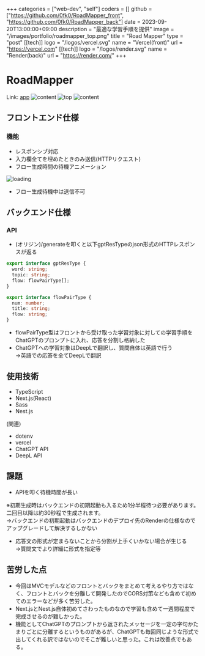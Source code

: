 +++
categories = ["web-dev", "self"]
coders = []
github = ["https://github.com/0fk0/RoadMapper_front", "https://github.com/0fk0/RoadMapper_back"]
date = 2023-09-20T13:00:00+09:00
description = "最適な学習手順を提供"
image = "/images/portfolio/roadmapper_top.png"
title = "Road Mapper"
type = "post"
[[tech]]
logo = "/logos/vercel.svg"
name = "Vercel(front)"
url = "https://vercel.com"
[[tech]]
logo = "/logos/render.svg"
name = "Render(back)"
url = "https://render.com/"
+++


# RoadMapper
Link: [app](https://road-mapper-front.vercel.app/)
![content](/images/portfolio/roadmapper_logo.png)
![top](/images/portfolio/roadmapper_top.png)
![content](/images/portfolio/roadmapper_content.png)


## フロントエンド仕様
### 機能
- レスポンシブ対応
- 入力欄全てを埋めたときのみ送信(HTTPリクエスト)
- フロー生成時間の待機アニメーション

![loading](/images/portfolio/roadmapper_loading.gif)

- フロー生成待機中は送信不可

## バックエンド仕様
### API
- (オリジン)/generateを叩くと以下gptResTypeのjson形式のHTTPレスポンスが返る
```typescript
export interface gptResType {
  word: string;
  topic: string;
  flow: flowPairType[];
}

export interface flowPairType {
  num: number;
  title: string;
  flow: string;
}
```
- flowPairType型はフロントから受け取った学習対象に対しての学習手順をChatGPTのプロンプトに入れ、応答を分割し格納した
- ChatGPTへの学習対象はDeepLで翻訳し、質問自体は英語で行う  
→英語での応答を全てDeepLで翻訳

## 使用技術
- TypeScript
- Next.js(React)
- Sass
- Nest.js  

(関連)
- dotenv
- vercel
- ChatGPT API
- DeepL API

## 課題
- APIを叩く待機時間が長い  

※初期生成時はバックエンドの初期起動も入るため1分半程待つ必要があります。二回目以降は約30秒程で生成されます。  
→バックエンドの初期起動はバックエンドのデプロイ先のRenderの仕様なのでアップグレードして解決するしかない
- 応答文の形式が定まらないことから分割が上手くいかない場合が生じる  
→質問文でより詳細に形式を指定等

## 苦労した点
- 今回はMVCモデルなどのフロントとバックをまとめて考えるやり方ではなく、フロントとバックを分離して開発したのでCORS対策なども含めて初めてのエラーなどが多く苦労した。
- Next.jsとNest.js自体初めてさわったものなので学習も含めて一週間程度で完成させるのが難しかった。
- 機能としてChatGPTのプロンプトから返されたメッセージを一定の字句かたまりごとに分離するというものがあるが、ChatGPTも毎回同じような形式で出してくれる訳ではないのでそこが難しいと思った。これは改善点でもある。